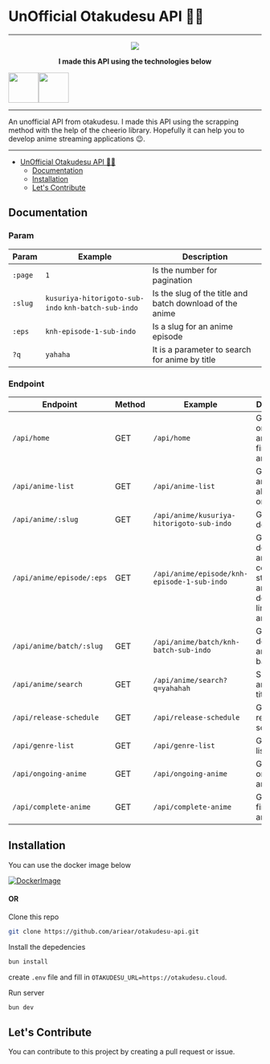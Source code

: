 # UnOfficial Otakudesu API 👀🔥
---
<p align="center">
<img src="https://otakudesu.cloud/wp-content/uploads/2019/08/otakudesu.png" align="center" />
</p>
<p align="center">
 <b>I made this API using the technologies below</b>
</p>
<p align="center">
<div style="display: flex;" align="center">
<a href="https://hono.dev/?kawaii=true"><img src="https://hono.dev/images/logo-small.png" width="60px" /></a>
<a href="https://cheerio.js.org/"><img src="https://cheerio.js.org/img/orange-c.svg" width="60px" /></a>
</div>
</p>

---

An unofficial API from otakudesu. I made this API using the scrapping method with the help of the cheerio library. Hopefully it can help you to develop anime streaming applications 😉.

---

- [UnOfficial Otakudesu API 👀🔥](#unffficial-otakudesu-api-)
  - [Documentation](#documentation)
  - [Installation](#installation)
  - [Let's Contribute](#lets-contribute)


## Documentation

### Param
| Param | Example | Description |
|-------|-------|-------|
| `:page` | `1` | Is the number for pagination |
| `:slug` | `kusuriya-hitorigoto-sub-indo` `knh-batch-sub-indo` | Is the slug of the title and batch download of the anime |
| `:eps` | `knh-episode-1-sub-indo` | Is a slug for an anime episode |
| `?q` | `yahaha` | It is a parameter to search for anime by title |

### Endpoint
| Endpoint | Method | Example | Description |
|----------|-------|-------|-------|
| `/api/home` | GET | `/api/home` | Get a list of ongoing and finished anime |
| `/api/anime-list` | GET | `/api/anime-list` | Get all anime in alphabetical order |
| `/api/anime/:slug` | GET | `/api/anime/kusuriya-hitorigoto-sub-indo` | Get anime details |
| `/api/anime/episode/:eps` | GET | `/api/anime/episode/knh-episode-1-sub-indo` | Get episode details of anime, it contains streaming and download links of anime |
| `/api/anime/batch/:slug` | GET | `/api/anime/batch/knh-batch-sub-indo` | Get link to download anime batch |
| `/api/anime/search` | GET | `/api/anime/search?q=yahahah` | Search anime by title |
| `/api/release-schedule` | GET | `/api/release-schedule` | Get anime release schedule |
| `/api/genre-list` | GET | `/api/genre-list` | Get genre list |
| `/api/ongoing-anime` | GET | `/api/ongoing-anime` | Get a list of ongoing anime |
| `/api/complete-anime` | GET | `/api/complete-anime` | Get a list of finished anime |

## Installation

You can use the docker image below

[![DockerImage](https://img.shields.io/badge/Docker-2CA5E0?style=for-the-badge&logo=docker&logoColor=white)](https://hub.docker.com/r/arieakbarull/otakudesu-api)

#### OR

Clone this repo

```sh
git clone https://github.com/ariear/otakudesu-api.git
```

Install the depedencies

```sh
bun install
```

create `.env` file and fill in `OTAKUDESU_URL=https://otakudesu.cloud`.

Run server

```sh
bun dev
```

## Let's Contribute
You can contribute to this project by creating a pull request or issue.
